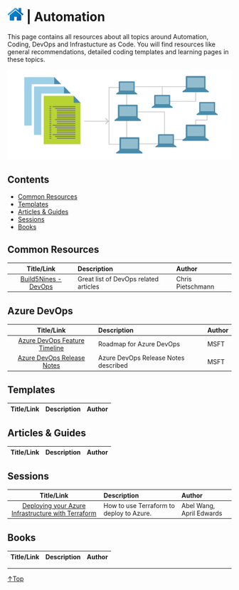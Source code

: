 # [![Home](/img/home.png)](../README.md "Home") | Automation

This page contains all resources about all topics around Automation, Coding, DevOps and Infrastucture as Code.
You will find resources like general recommendations, detailed coding templates and learning pages in these topics.

![Architecture](/img/automation.png)

## Contents
- [Common Resources](#common-resource)
- [Templates](#templates)
- [Articles & Guides](#articles-&-guides) 
- [Sessions](#sessions)
- [Books](#books)



## Common Resources
|                            Title/Link                            | Description                           | Author            |
| :--------------------------------------------------------------: | :------------------------------------ | :---------------- |
| [Build5Nines - DevOps](https://build5nines.com/category/devops/) | Great list of DevOps related articles | Chris Pietschmann |

## Azure DevOps
|                                                   Title/Link                                                   | Description                          | Author |
| :------------------------------------------------------------------------------------------------------------: | :----------------------------------- | :----- |
| [Azure DevOps Feature Timeline](https://docs.microsoft.com/en-us/azure/devops/release-notes/features-timeline) | Roadmap for Azure DevOps             | MSFT   |
|           [Azure DevOps Release Notes](https://docs.microsoft.com/en-us/azure/devops/release-notes/)           | Azure DevOps Release Notes described | MSFT   |

## Templates
| Title/Link | Description | Author |
| :--------: | :---------- | :----- |


## Articles & Guides 
| Title/Link | Description | Author |
| :--------: | :---------- | :----- |


## Sessions
|                                                                     Title/Link                                                                      | Description                              | Author                   |
| :-------------------------------------------------------------------------------------------------------------------------------------------------: | :--------------------------------------- | :----------------------- |
| [Deploying your Azure Infrastructure with Terraform](https://channel9.msdn.com/Shows/DevOps-Lab/Deploying-your-Azure-Infrastructure-with-Terraform) | How to use Terraform to deploy to Azure. | Abel Wang, April Edwards |

## Books
| Title/Link | Description | Author |
| :--------: | :---------- | :----- |


___
 <a href="#top" title="Back to the top.">↑Top</a>